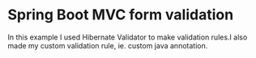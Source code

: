 # Spring Boot MVC form validation

In this example I used Hibernate Validator to make validation rules.I also made my custom validation rule, ie. custom java annotation.
